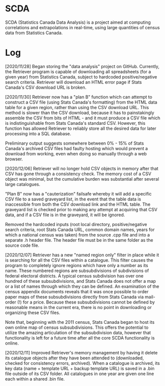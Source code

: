 # SCDA
SCDA (Statistics Canada Data Analysis) is a project aimed at computing correlations and extrapolations in real-time, using large quantities of census data from Statistics Canada. 

# Log
[2020/11/28]
Began storing the "data analysis" project on GitHub. Currently, the Retriever program is capable of downloading 
all spreadsheets (for a given year) from Statistics Canada, subject to hardcoded positive/negative search 
criteria. Retriever will download an HTML error page if Stats Canada's CSV download URL is broken.

[2020/11/30]
Retriever now has a "plan B" function which can attempt to construct a CSV file (using Stats Canada's formatting)
from the HTML data table for a given region, rather than using the CSV download URL. This method is slower than 
the CSV download, because it has to painstakingly assemble the CSV from bits of HTML - and it must produce a CSV
file which is indistinguishable from Stats Canada's standard CSV. However, this function has allowed Retriever
to reliably store all the desired data for later processing into a SQL database. 

Preliminary output suggests somewhere between 0% - 15% of Stats Canada's archived CSV files had faulty hosting 
which would prevent a download from working, even when doing so manually through a web browser.

[2020/12/06]
Retriever will no longer hold CSV objects in memory after that CSV has gone through a consistency check. The 
memory cost of a CSV object was minimal, but the cumulative burden was substantial after several large catalogues. 

"Plan B" now has a "cauterization" failsafe whereby it will add a specific CSV file to a saved graveyard list, 
in the event that the table data is inaccessible from both the CSV download link and the HTML table. The graveyard
list is checked prior to making any attempt at acquiring that CSV data, and if a CSV file is in the graveyard, it 
will be ignored. 

Removed the hardcoded inputs (root local directory, positive/negative search criteria, root Stats Canada URL,
common domain names, years for which a national census was taken) from the source .cpp file and into a separate .h 
header file. The header file must be in the same folder as the source code file.

[2020/12/07]
Retriever has a new "named region only" filter in place while it is searching for all the CSV files within a catalogue. 
This filter causes the program to completely ignore regions which have only a number as its name. These numbered regions
are subsubdivisions of subdivisions of federal electoral districts. A typical census subdivision has over one hundred 
of these subsubdivisions, and Stats Canada does not offer a map or a list of names through which they can be defined. 
An examination of the census appendix documents reveals that it was once possible to order paper maps of these 
subsubdivisions directly from Stats Canada via mail-order (!) for a price. Because these subsubdivisions cannot be 
defined by reasonable means in the current era, there is no point in downloading or organizing these CSV files. 

Note that, beginning with the 2011 census, Stats Canada began to host its own online map of census subsubdivisions. 
This offers the potential to utilize the amazing articulation of the subsubdivision data, however that functionality
is left for a future time after all the core SCDA functionality is online.

[2020/12/11]
Improved Retriever's memory management by having it delete its catalogue objects after they have been attended to
(downloaded, checked for consistency errors, archived). When a catalogue is archived, its key data (name + template 
URL + backup template URL) is saved in a .bin file outside of its CSV folder. All catalogues in one year are given
one line each within a shared .bin file. 


